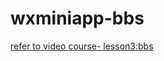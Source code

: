 # wxminiapp-bbs
 [refer to video course- lesson3:bbs](http://study.163.com/course/courseMain.htm?courseId=1003612035) 
